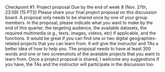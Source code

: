 Checkpoint #1: Project proposal Due by the end of week 8 (Nov. 27th, 23:59) (15 PTS)
Please share your final project proposal on this discussion board. A proposal only needs to be shared once by one of your group members. In the proposal, please indicate what you want to make by the end of this quarter, the targeting audience, the available datasets, the required multimedia (e.g., texts, images, videos, etc) if applicable, and the functions. It would be great if you can find one or two digital geographies-related projects that you can learn from. It will give the instructor and TAs a better idea of how to help you. The proposal needs to have at least 300 words and one or two screenshots of the available projects that you want to learn from. Once a project proposal is shared, I welcome any suggestions if you have, the TAs and the instructor will participate in the discussion too.

